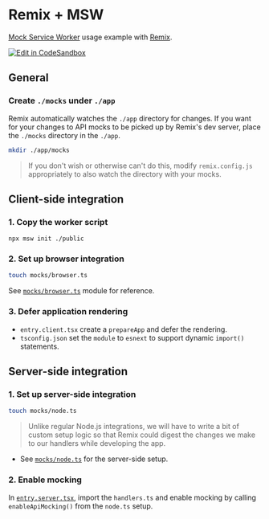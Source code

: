 # Remix + MSW

[Mock Service Worker](https://github.com/mswjs/msw) usage example with [Remix](https://github.com/remix-run/remix).

[![Edit in CodeSandbox](https://assets.codesandbox.io/github/button-edit-lime.svg)](https://codesandbox.io/p/sandbox/github/mswjs/examples/tree/main/examples/with-remix)

## General

### Create `./mocks` under `./app`

Remix automatically watches the `./app` directory for changes. If you want for your changes to API mocks to be picked up by Remix's dev server, place the `./mocks` directory in the `./app`.

```sh
mkdir ./app/mocks
```

> If you don't wish or otherwise can't do this, modify `remix.config.js` appropriately to also watch the directory with your mocks.

## Client-side integration

### 1. Copy the worker script

```
npx msw init ./public
```

### 2. Set up browser integration

```sh
touch mocks/browser.ts
```

See [`mocks/browser.ts`](./app/mocks/browser.ts) module for reference.

### 3. Defer application rendering

- `entry.client.tsx` create a `prepareApp` and defer the rendering.
- `tsconfig.json` set the `module` to `esnext` to support dynamic `import()` statements.

## Server-side integration

### 1. Set up server-side integration

```sh
touch mocks/node.ts
```

> Unlike regular Node.js integrations, we will have to write a bit of custom setup logic so that Remix could digest the changes we make to our handlers while developing the app.

- See [`mocks/node.ts`](./app/mocks/node.ts) for the server-side setup.

### 2. Enable mocking

In [`entry.server.tsx`](./app/entry.server.tsx), import the `handlers.ts` and enable mocking by calling `enableApiMocking()` from the `node.ts` setup.
